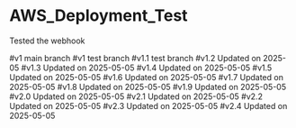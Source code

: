 # AWS_Deployment_Test


Tested the webhook

#v1 main branch
#v1 test branch
#v1.1 test branch
#v1.2 Updated on 2025-05
#v1.3 Updated on 2025-05-05
#v1.4 Updated on 2025-05-05
#v1.5 Updated on 2025-05-05
#v1.6 Updated on 2025-05-05
#v1.7 Updated on 2025-05-05
#v1.8 Updated on 2025-05-05
#v1.9 Updated on 2025-05-05
#v2.0 Updated on 2025-05-05
#v2.1 Updated on 2025-05-05
#v2.2 Updated on 2025-05-05
#v2.3 Updated on 2025-05-05
#v2.4 Updated on 2025-05-05

